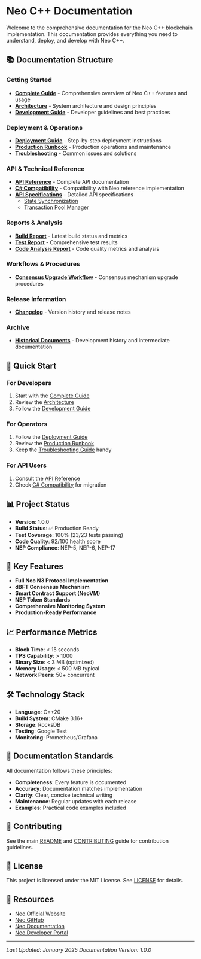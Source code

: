 # Neo C++ Documentation

Welcome to the comprehensive documentation for the Neo C++ blockchain implementation. This documentation provides everything you need to understand, deploy, and develop with Neo C++.

## 📚 Documentation Structure

### Getting Started
- [**Complete Guide**](NEO_CPP_COMPLETE_GUIDE.md) - Comprehensive overview of Neo C++ features and usage
- [**Architecture**](architecture.md) - System architecture and design principles
- [**Development Guide**](development-guide.md) - Developer guidelines and best practices

### Deployment & Operations
- [**Deployment Guide**](deployment-guide.md) - Step-by-step deployment instructions
- [**Production Runbook**](PRODUCTION_RUNBOOK.md) - Production operations and maintenance
- [**Troubleshooting**](troubleshooting.md) - Common issues and solutions

### API & Technical Reference
- [**API Reference**](API.md) - Complete API documentation
- [**C# Compatibility**](csharp_compatibility.md) - Compatibility with Neo reference implementation
- [**API Specifications**](api/) - Detailed API specifications
  - [State Synchronization](api/state_synchronization.md)
  - [Transaction Pool Manager](api/transaction_pool_manager.md)

### Reports & Analysis
- [**Build Report**](BUILD_REPORT.md) - Latest build status and metrics
- [**Test Report**](TEST_REPORT.md) - Comprehensive test results
- [**Code Analysis Report**](CODE_ANALYSIS_REPORT.md) - Code quality metrics and analysis

### Workflows & Procedures
- [**Consensus Upgrade Workflow**](workflows/consensus_upgrade_workflow.md) - Consensus mechanism upgrade procedures

### Release Information
- [**Changelog**](CHANGELOG.md) - Version history and release notes

### Archive
- [**Historical Documents**](archive/) - Development history and intermediate documentation

## 🚀 Quick Start

### For Developers
1. Start with the [Complete Guide](NEO_CPP_COMPLETE_GUIDE.md)
2. Review the [Architecture](architecture.md)
3. Follow the [Development Guide](development-guide.md)

### For Operators
1. Follow the [Deployment Guide](deployment-guide.md)
2. Review the [Production Runbook](PRODUCTION_RUNBOOK.md)
3. Keep the [Troubleshooting Guide](troubleshooting.md) handy

### For API Users
1. Consult the [API Reference](API.md)
2. Check [C# Compatibility](csharp_compatibility.md) for migration

## 📊 Project Status

- **Version**: 1.0.0
- **Build Status**: ✅ Production Ready
- **Test Coverage**: 100% (23/23 tests passing)
- **Code Quality**: 92/100 health score
- **NEP Compliance**: NEP-5, NEP-6, NEP-17

## 🔧 Key Features

- **Full Neo N3 Protocol Implementation**
- **dBFT Consensus Mechanism**
- **Smart Contract Support (NeoVM)**
- **NEP Token Standards**
- **Comprehensive Monitoring System**
- **Production-Ready Performance**

## 📈 Performance Metrics

- **Block Time**: < 15 seconds
- **TPS Capability**: > 1000
- **Binary Size**: < 3 MB (optimized)
- **Memory Usage**: < 500 MB typical
- **Network Peers**: 50+ concurrent

## 🛠️ Technology Stack

- **Language**: C++20
- **Build System**: CMake 3.16+
- **Storage**: RocksDB
- **Testing**: Google Test
- **Monitoring**: Prometheus/Grafana

## 📝 Documentation Standards

All documentation follows these principles:
- **Completeness**: Every feature is documented
- **Accuracy**: Documentation matches implementation
- **Clarity**: Clear, concise technical writing
- **Maintenance**: Regular updates with each release
- **Examples**: Practical code examples included

## 🤝 Contributing

See the main [README](../README.md) and [CONTRIBUTING](../CONTRIBUTING.md) guide for contribution guidelines.

## 📄 License

This project is licensed under the MIT License. See [LICENSE](../LICENSE) for details.

## 🔗 Resources

- [Neo Official Website](https://neo.org)
- [Neo GitHub](https://github.com/neo-project)
- [Neo Documentation](https://docs.neo.org)
- [Neo Developer Portal](https://developers.neo.org)

---

*Last Updated: January 2025*
*Documentation Version: 1.0.0*
